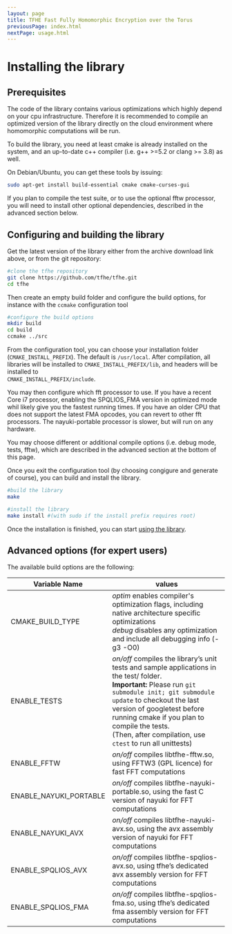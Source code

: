 ```yaml
---
layout: page
title: TFHE Fast Fully Homomorphic Encryption over the Torus
previousPage: index.html
nextPage: usage.html
---
```


# Installing the library

## Prerequisites

The code of the library contains various optimizations which highly depend on
your cpu infrastructure. Therefore it is recommended to compile an optimized 
version of the library directly on the cloud environment where homomorphic
computations will be run. 

To build the library, you need at least cmake is already installed on the
system, and an up-to-date c++ compiler (i.e. g++ >=5.2 or clang >= 3.8) as well.

On Debian/Ubuntu, you can get these tools by issuing:

~~~sh
sudo apt-get install build-essential cmake cmake-curses-gui
~~~

If you plan to compile the test suite, or to use the optional fftw processor,
you will need to install other optional dependencies, described in the advanced
section below. 

## Configuring and building the library

Get the latest version of the library either from the archive download link above, or from the git repository:

~~~sh
#clone the tfhe repository
git clone https://github.com/tfhe/tfhe.git
cd tfhe
~~~

Then create an empty build folder and configure the build options, for instance
with the ```ccmake``` configuration tool

~~~sh
#configure the build options
mkdir build
cd build
ccmake ../src
~~~

From the configuration tool, you can choose your installation folder
(```CMAKE_INSTALL_PREFIX```). The default is ```/usr/local```. 
After compilation, all libraries will be installed to 
```CMAKE_INSTALL_PREFIX/lib```, and headers will be installed to  
```CMAKE_INSTALL_PREFIX/include```.

You may then configure which fft processor to use. If you have a recent Core i7 
processor, enabling the SPQLIOS_FMA version in optimized mode whil likely 
give you the fastest running times. If you have an older
CPU that does not support the latest FMA opcodes, you can revert to other fft
processors. The nayuki-portable processor is slower, but will run on any
hardware.

You may choose different or additional compile options (i.e. debug mode, 
tests, fftw), which are described in the advanced section at the bottom
of this page.

Once you exit the configuration tool (by choosing congigure and generate of course),
you can build and install the library.

~~~sh
#build the library
make

#install the library
make install #(with sudo if the install prefix requires root) 
~~~

Once the installation is finished, you can start [using the library](usage.html).


## Advanced options (for expert users)

The available build options are the following:

<table>
  <thead>
    <tr>
      <th>Variable Name</th>
      <th>values</th>
    </tr>
  </thead>
  <tbody>
    <tr>
      <td>CMAKE_BUILD_TYPE</td>
      <td>
        <em>optim</em> enables compiler's optimization flags, including native 
             architecture specific optimizations<br>
        <em>debug</em> disables any optimization and include all debugging 
             info (-g3 -O0)
      </td>
    </tr>
    <tr>
      <td>ENABLE_TESTS</td>
      <td><em>on/off</em> compiles the library’s unit tests and sample applications in the test/ folder.<br>
<strong>Important:</strong> Please run <code>git submodule init; git submodule update</code> to checkout the last version of 
googletest before running cmake if you plan to compile the tests.<br>
(Then, after compilation, use <code class="highlighter-rouge">ctest</code> to run all unittests)</td>
    </tr>
    <tr>
      <td>ENABLE_FFTW</td>
      <td><em>on/off</em> compiles libtfhe-fftw.so, using FFTW3 (GPL licence) for fast FFT computations</td>
    </tr>
    <tr>
      <td>ENABLE_NAYUKI_PORTABLE</td>
      <td><em>on/off</em> compiles libtfhe-nayuki-portable.so, using the fast C version of nayuki for FFT computations</td>
    </tr>
    <tr>
      <td>ENABLE_NAYUKI_AVX</td>
      <td><em>on/off</em> compiles libtfhe-nayuki-avx.so, using the avx assembly version of nayuki for FFT computations</td>
    </tr>
    <tr>
      <td>ENABLE_SPQLIOS_AVX</td>
      <td><em>on/off</em> compiles libtfhe-spqlios-avx.so, using tfhe’s dedicated avx assembly version for FFT computations</td>
    </tr>
    <tr>
      <td>ENABLE_SPQLIOS_FMA</td>
      <td><em>on/off</em> compiles libtfhe-spqlios-fma.so, using tfhe’s dedicated fma assembly version for FFT computations</td>
    </tr>
  </tbody>
</table>


